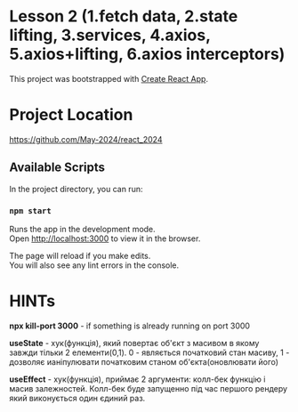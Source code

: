 # Lesson 2 (1.fetch data, 2.state lifting, 3.services, 4.axios, 5.axios+lifting, 6.axios interceptors)

This project was bootstrapped with [Create React App](https://github.com/facebook/create-react-app).

# Project Location

https://github.com/May-2024/react_2024

## Available Scripts

In the project directory, you can run:

### `npm start`

Runs the app in the development mode.\
Open [http://localhost:3000](http://localhost:3000) to view it in the browser.

The page will reload if you make edits.\
You will also see any lint errors in the console.

# HINTs

**npx kill-port 3000** - if something is already running on port 3000

**useState** - хук(функція), який повертає об'єкт з масивом в якому завжди тільки 2 елементи(0,1). 0 - являється початковий стан масиву, 1 - дозволяє ианіпулювати початковим станом об'єкта(оновлювати його)

**useEffect** - хук(функція), приймає 2 аргументи: колл-бек функцію і масив залежностей. Колл-бек буде запущенно під час першого рендеру який виконується один єдиний раз.



